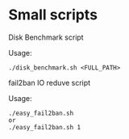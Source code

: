 # Small scripts

Disk Benchmark script

Usage:
```
./disk_benchmark.sh <FULL_PATH>
```

fail2ban IO reduve script

Usage:
```
./easy_fail2ban.sh
or
./easy_fail2ban.sh 1
```

